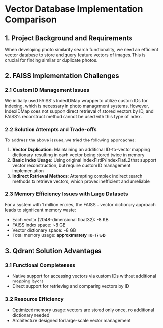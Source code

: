 # Vector Database Implementation Comparison

## 1. Project Background and Requirements
When developing photo similarity search functionality, we need an efficient vector database to store and query feature vectors of images. This is crucial for finding similar or duplicate photos.

## 2. FAISS Implementation Challenges

### 2.1 Custom ID Management Issues
We initially used FAISS's IndexIDMap wrapper to utilize custom IDs for indexing, which is necessary in photo management systems. However, IndexIDMap does not support direct retrieval of stored vectors by ID, and FAISS's reconstruct method cannot be used with this type of index.

### 2.2 Solution Attempts and Trade-offs
To address the above issues, we tried the following approaches:

1. **Vector Duplication**: Maintaining an additional ID-to-vector mapping dictionary, resulting in each vector being stored twice in memory
2. **Basic Index Usage**: Using original IndexFlatIP/IndexFlatL2 that support vector reconstruction, but require custom ID management implementation
3. **Indirect Retrieval Methods**: Attempting complex indirect search methods to retrieve vectors, which proved inefficient and unreliable

### 2.3 Memory Efficiency Issues with Large Datasets
For a system with 1 million entries, the FAISS + vector dictionary approach leads to significant memory waste:
- Each vector (2048-dimensional float32): ~8 KB
- FAISS index space: ~8 GB
- Vector dictionary space: ~8 GB
- Total memory usage: **approximately 16-17 GB**

## 3. Qdrant Solution Advantages

### 3.1 Functional Completeness
- Native support for accessing vectors via custom IDs without additional mapping layers
- Direct support for retrieving and comparing vectors by ID

### 3.2 Resource Efficiency
- Optimized memory usage: vectors are stored only once, no additional dictionary needed
- Architecture designed for large-scale vector management
